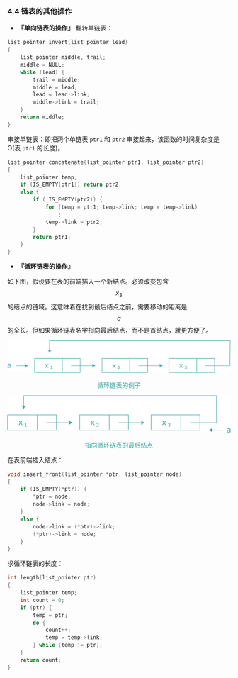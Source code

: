 ### 4.4 链表的其他操作

- **『单向链表的操作』** 翻转单链表：

```c++
list_pointer invert(list_pointer lead)
{
    list_pointer middle, trail;
    middle = NULL;
    while (lead) {
        trail = middle;
        middle = lead;
        lead = lead->link;
        middle->link = trail;
    }
    return middle;
}
```

串接单链表：即把两个单链表 `ptr1` 和 `ptr2` 串接起来，该函数的时间复杂度是 O(表 `ptr1` 的长度)。

```c++
list_pointer concatenate(list_pointer ptr1, list_pointer ptr2)
{
    list_pointer temp;
    if (IS_EMPTY(ptr1)) return ptr2;
    else {
        if (!IS_EMPTY(ptr2)) {
            for (temp = ptr1; temp->link; temp = temp->link)
                ;
            temp->link = ptr2;
        }
        return ptr1;
    }
}
```

- **『循环链表的操作』**

如下图，假设要在表的前端插入一个新结点。必须改变包含 $$x_3$$ 的结点的链域。这意味着在找到最后结点之前，需要移动的距离是 $$a$$ 的全长。但如果循环链表名字指向最后结点，而不是首结点，就更方便了。

![4-8](res/4-8.svg)

<p align="center" style="color:#3ea69f">
循环链表的例子
</p>

![4-9](res/4-9.svg)

<p align="center" style="color:#3ea69f">
指向循环链表的最后结点
</p>

在表前端插入结点：

```c++
void insert_front(list_pointer *ptr, list_pointer node)
{
    if (IS_EMPTY(*ptr)) {
        *ptr = node;
        node->link = node;
    }
    else {
        node->link = (*ptr)->link;
        (*ptr)->link = node;
    }
}
```

求循环链表的长度：

```c++
int length(list_pointer ptr)
{
    list_pointer temp;
    int count = 0;
    if (ptr) {
        temp = ptr;
        do {
            count++;
            temp = temp->link;
        } while (temp != ptr);
    }
    return count;
}
```


